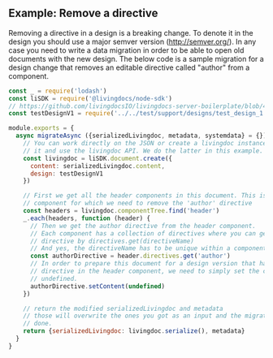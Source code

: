## Example: Remove a directive

Removing a directive in a design is a breaking change.
To denote it in the design you should use a major semver version (http://semver.org/). In any case you need to write a data migration in order to be able to open old documents with the new design. The below code is a sample migration for a design change that removes an editable directive called "author" from a component.

```js
const _ = require('lodash')
const liSDK = require('@livingdocs/node-sdk')
// https://github.com/livingdocsIO/livingdocs-server-boilerplate/blob/46a40bcacbce569f20aed7e1d45134da083b5c37/test/support/designs/test_design_1.0.0.js
const testDesignV1 = require('../../test/support/designs/test_design_1.0.0')

module.exports = {
  async migrateAsync ({serializedLivingdoc, metadata, systemdata} = {}) {
    // You can work directly on the JSON or create a livingdoc instance from
    // it and use the livingdoc API. We do the latter in this example.
    const livingdoc = liSDK.document.create({
      content: serializedLivingdoc.content,
      design: testDesignV1
    })

    // First we get all the header components in this document. This is the
    // component for which we need to remove the 'author' directive
    const headers = livingdoc.componentTree.find('header')
    _.each(headers, function (header) {
      // Then we get the author directive from the header component.
      // Each component has a collection of directives where you can get a single
      // directive by directives.get(directiveName)
      // And yes, the directiveName has to be unique within a component
      const authorDirective = header.directives.get('author')
      // In order to prepare this document for a design version that has no author
      // directive in the header component, we need to simply set the content to
      // undefined.
      authorDirective.setContent(undefined)
    })

    // return the modified serializedLivingdoc and metadata
    // those will overwrite the ones you got as an input and the migration is
    // done.
    return {serializedLivingdoc: livingdoc.serialize(), metadata}
  }
}
```